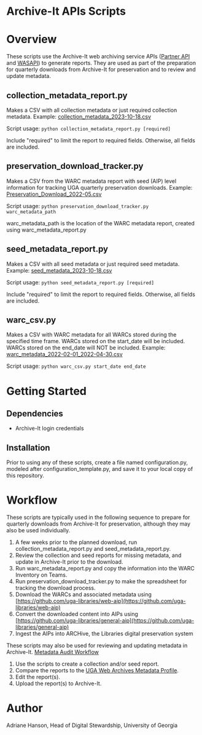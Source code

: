 # Archive-It APIs Scripts

# Overview

These scripts use the Archive-It web archiving service APIs 
([Partner API](https://support.archive-it.org/hc/en-us/articles/360032747311-Access-your-account-with-the-Archive-It-Partner-API) 
and [WASAPI](https://support.archive-it.org/hc/en-us/articles/360015225051-Find-and-download-your-WARC-files-with-WASAPI)) to generate reports.
They are used as part of the preparation for quarterly downloads from Archive-It for preservation and
to review and update metadata. 

## collection_metadata_report.py

Makes a CSV with all collection metadata or just required collection metadata. 
Example: [collection_metadata_2023-10-18.csv](documentation/collection_metadata_2023-10-18.csv) 

Script usage: `python collection_metadata_report.py [required]`

Include "required" to limit the report to required fields. Otherwise, all fields are included.

## preservation_download_tracker.py

Makes a CSV from the WARC metadata report with seed (AIP) level information 
for tracking UGA quarterly preservation downloads.
Example: [Preservation_Download_2022-05.csv](documentation/Preservation_Download_2022-05.csv)

Script usage: `python preservation_download_tracker.py warc_metadata_path`

warc_metadata_path is the location of the WARC metadata report, created using warc_metadata_report.py

## seed_metadata_report.py

Makes a CSV with all seed metadata or just required seed metadata.
Example: [seed_metadata_2023-10-18.csv](documentation/seed_metadata_2023-10-18.csv)

Script usage: `python seed_metadata_report.py [required]`

Include "required" to limit the report to required fields. Otherwise, all fields are included.

## warc_csv.py

Makes a CSV with WARC metadata for all WARCs stored during the specified time frame.
WARCs stored on the start_date will be included. 
WARCs stored on the end_date will NOT be included.
Example: [warc_metadata_2022-02-01_2022-04-30.csv](documentation/warc_metadata_2022-02-01_2022-04-30.csv)

Script usage: `python warc_csv.py start_date end_date`



# Getting Started

## Dependencies

* Archive-It login credentials

## Installation

Prior to using any of these scripts, create a file named configuration.py, modeled after configuration_template.py,
and save it to your local copy of this repository.

# Workflow

These scripts are typically used in the following sequence to prepare for quarterly downloads from Archive-It for preservation,
although they may also be used individually.

1. A few weeks prior to the planned download, run collection_metadata_report.py and seed_metadata_report.py.
2. Review the collection and seed reports for missing metadata, and update in Archive-It prior to the download.
3. Run warc_metadata_report.py and copy the information into the WARC Inventory on Teams.
4. Run preservation_download_tracker.py to make the spreadsheet for tracking the download process.
5. Download the WARCs and associated metadata using [https://github.com/uga-libraries/web-aip](https://github.com/uga-libraries/web-aip)
6. Convert the downloaded content into AIPs using [https://github.com/uga-libraries/general-aip](https://github.com/uga-libraries/general-aip)
7. Ingest the AIPs into ARCHive, the Libraries digital preservation system

These scripts may also be used for reviewing and updating metadata in Archive-It. [Metadata Audit Workflow](documentation/Workflow_Metadata_Audit.md)

1. Use the scripts to create a collection and/or seed report.
2. Compare the reports to the [UGA Web Archives Metadata Profile](https://github.com/uga-libraries/web-archiving/blob/main/metadata_profile.md).
3. Edit the report(s).
4. Upload the report(s) to Archive-It.

# Author

Adriane Hanson, Head of Digital Stewardship, University of Georgia



